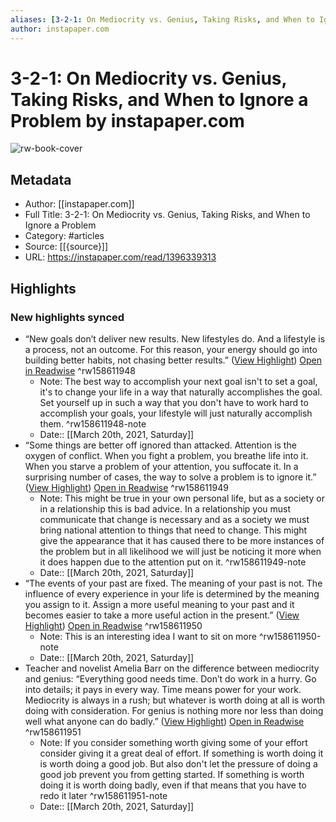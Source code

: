 ```yaml
---
aliases: [3-2-1: On Mediocrity vs. Genius, Taking Risks, and When to Ignore a Problem, 3-2-1: On Mediocrity vs. Genius, Taking Risks, and When to Ignore a Problem]
author: instapaper.com
---
```

# 3-2-1: On Mediocrity vs. Genius, Taking Risks, and When to Ignore a Problem by instapaper.com

![rw-book-cover](https://readwise-assets.s3.amazonaws.com/static/images/article4.6bc1851654a0.png)

## Metadata
- Author: [[instapaper.com]]
- Full Title: 3-2-1: On Mediocrity vs. Genius, Taking Risks, and When to Ignore a Problem
- Category: #articles
- Source: [[{source}]]
- URL: https://instapaper.com/read/1396339313

## Highlights
### New highlights synced
- “New goals don’t deliver new results. New lifestyles do.
  And a lifestyle is a process, not an outcome.
  For this reason, your energy should go into building better habits, not chasing better results.” ([View Highlight](https://instapaper.com/read/1396339313/15855120)) [Open in Readwise](https://readwise.io/open/158611948) ^rw158611948
    - Note: The best way to accomplish your next goal isn't to set a goal, it's to change your life in a way that naturally accomplishes the goal. Set yourself up in such a way that you don't have to work hard to accomplish your goals, your lifestyle will just naturally accomplish them. ^rw158611948-note
    - Date:: [[March 20th, 2021, Saturday]]
- “Some things are better off ignored than attacked.
  Attention is the oxygen of conflict. When you fight a problem, you breathe life into it. When you starve a problem of your attention, you suffocate it.
  In a surprising number of cases, the way to solve a problem is to ignore it.” ([View Highlight](https://instapaper.com/read/1396339313/15855127)) [Open in Readwise](https://readwise.io/open/158611949) ^rw158611949
    - Note: This might be true in your own personal life, but as a society or in a relationship this is bad advice. In a relationship you must communicate that change is necessary and as a society we must bring national attention to things that need to change. This might give the appearance that it has caused there to be more instances of the problem but in all likelihood we will just be noticing it more when it does happen due to the attention put on it. ^rw158611949-note
    - Date:: [[March 20th, 2021, Saturday]]
- “The events of your past are fixed. The meaning of your past is not.
  The influence of every experience in your life is determined by the meaning you assign to it.
  Assign a more useful meaning to your past and it becomes easier to take a more useful action in the present.” ([View Highlight](https://instapaper.com/read/1396339313/15855134)) [Open in Readwise](https://readwise.io/open/158611950) ^rw158611950
    - Note: This is an interesting idea I want to sit on more ^rw158611950-note
    - Date:: [[March 20th, 2021, Saturday]]
- Teacher and novelist Amelia Barr on the difference between mediocrity and genius:
  “Everything good needs time. Don’t do work in a hurry. Go into details; it pays in every way. Time means power for your work. Mediocrity is always in a rush; but whatever is worth doing at all is worth doing with consideration. For genius is nothing more nor less than doing well what anyone can do badly.” ([View Highlight](https://instapaper.com/read/1396339313/15855161)) [Open in Readwise](https://readwise.io/open/158611951) ^rw158611951
    - Note: If you consider something worth giving some of your effort consider giving it a great deal of effort. If something is worth doing it is worth doing a good job. But also don't let the pressure of doing a good job prevent you from getting started. If something is worth doing it is worth doing badly, even if that means that you have to redo it later ^rw158611951-note
    - Date:: [[March 20th, 2021, Saturday]]
